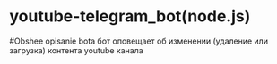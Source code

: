 # youtube-telegram_bot(node.js)
#Obshee opisanie bota
бот оповещает об изменении (удаление или загрузка) контента youtube канала
